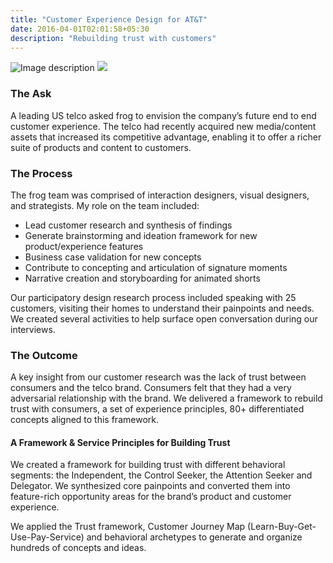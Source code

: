 ```yaml
---
title: "Customer Experience Design for AT&T"
date: 2016-04-01T02:01:58+05:30
description: "Rebuilding trust with customers"
---
```


![Image description](ATT-1.gif)
<img src="{{ $image.RelPermalink }}" width="{{ $image.Width }}" height="{{ $image.Height }}">

### The Ask
A leading US telco asked frog to envision the company’s future end to end customer experience. The telco had recently acquired new media/content assets that increased its competitive advantage, enabling it to offer a richer suite of products and content to customers.

### The Process
The frog team was comprised of interaction designers, visual designers, and strategists. My role on the team included:

- Lead customer research and synthesis of findings
- Generate brainstorming and ideation framework for new product/experience features
- Business case validation for new concepts
- Contribute to concepting and articulation of signature moments
- Narrative creation and storyboarding for animated shorts

Our participatory design research process included speaking with 25 customers, visiting their homes to understand their painpoints and needs. We created several activities to help surface open conversation during our interviews.

### The Outcome
A key insight from our customer research was the lack of trust between consumers and the telco brand. Consumers felt that they had a very adversarial relationship with the brand. We delivered a framework to rebuild trust with consumers, a set of experience principles, 80+ differentiated concepts aligned to this framework.

#### A Framework & Service Principles for Building Trust
We created a framework for building trust with different behavioral segments: the Independent, the Control Seeker, the Attention Seeker and Delegator. We synthesized core painpoints and converted them into feature-rich opportunity areas for the brand’s product and customer experience.

We applied the Trust framework, Customer Journey Map (Learn-Buy-Get-Use-Pay-Service) and behavioral archetypes to generate and organize hundreds of concepts and ideas.

